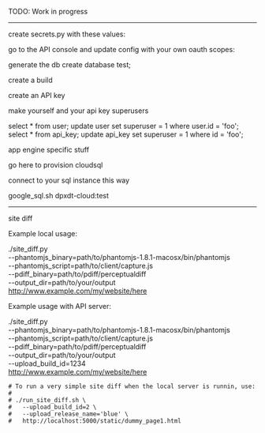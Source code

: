 TODO: Work in progress


------


create secrets.py with these values:

go to the API console and update config with your own oauth scopes:

generate the db
create database test;

create a build

create an API key

make yourself and your api key superusers

select * from user;
update user set superuser = 1 where user.id = 'foo';
select * from api_key;
update api_key set superuser = 1 where id = 'foo';



app engine specific stuff

go here to provision cloudsql

connect to your sql instance this way

google_sql.sh dpxdt-cloud:test


---

site diff


Example local usage:

./site_diff.py \
    --phantomjs_binary=path/to/phantomjs-1.8.1-macosx/bin/phantomjs \
    --phantomjs_script=path/to/client/capture.js \
    --pdiff_binary=path/to/pdiff/perceptualdiff \
    --output_dir=path/to/your/output \
    http://www.example.com/my/website/here


Example usage with API server:

./site_diff.py \
    --phantomjs_binary=path/to/phantomjs-1.8.1-macosx/bin/phantomjs \
    --phantomjs_script=path/to/client/capture.js \
    --pdiff_binary=path/to/pdiff/perceptualdiff \
    --output_dir=path/to/your/output \
    --upload_build_id=1234 \
    http://www.example.com/my/website/here



    # To run a very simple site diff when the local server is runnin, use:
    #
    # ./run_site_diff.sh \
    #   --upload_build_id=2 \
    #   --upload_release_name='blue' \
    #   http://localhost:5000/static/dummy_page1.html
